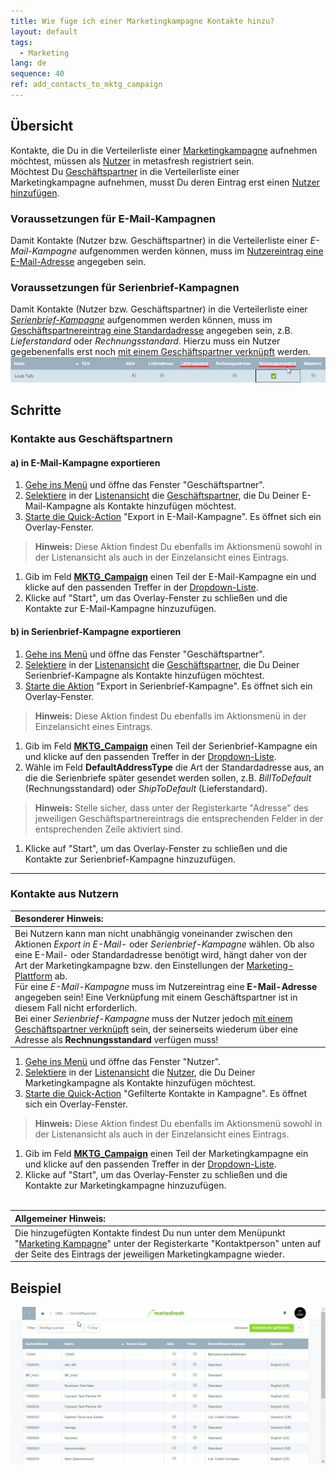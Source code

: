 ```yaml
---
title: Wie füge ich einer Marketingkampagne Kontakte hinzu?
layout: default
tags:
  - Marketing
lang: de
sequence: 40
ref: add_contacts_to_mktg_campaign
---
```


## Übersicht
Kontakte, die Du in die Verteilerliste einer [Marketingkampagne](MKTG-Kampagne_erstellen) aufnehmen möchtest, müssen als [Nutzer](Nutzer_anlegen) in metasfresh registriert sein.<br>
Möchtest Du [Geschäftspartner](Neuer_Geschaeftspartner) in die Verteilerliste einer Marketingkampagne aufnehmen, musst Du deren Eintrag erst einen [Nutzer hinzufügen](GPartner_Nutzer_hinzufuegen).

### Voraussetzungen für E-Mail-Kampagnen
Damit Kontakte (Nutzer bzw. Geschäftspartner) in die Verteilerliste einer *E-Mail-Kampagne* aufgenommen werden können, muss im [Nutzereintrag eine E-Mail-Adresse](Nutzer_anlegen) angegeben sein.

### Voraussetzungen für Serienbrief-Kampagnen
Damit Kontakte (Nutzer bzw. Geschäftspartner) in die Verteilerliste einer [*Serienbrief-Kampagne*](Serienbriefe_erstellen) aufgenommen werden können, muss im [Geschäftspartnereintrag eine Standardadresse](Adresse_erfassen_Tab) angegeben sein, z.B. *Lieferstandard* oder *Rechnungsstandard*. Hierzu muss ein Nutzer gegebenenfalls erst noch [mit einem Geschäftspartner verknüpft](Nutzer_GPartner_zuweisen) werden.<br>
![](assets/Standardadresse.png)

## Schritte

### Kontakte aus Geschäftspartnern

#### a) in E-Mail-Kampagne exportieren
1. [Gehe ins Menü](Menu) und öffne das Fenster "Geschäftspartner".
1. [Selektiere](AuswahlBelege) in der [Listenansicht](Ansichten) die [Geschäftspartner](Neuer_Geschaeftspartner), die Du Deiner E-Mail-Kampagne als Kontakte hinzufügen möchtest.
1. [Starte die Quick-Action](AktionStarten) "Export in E-Mail-Kampagne". Es öffnet sich ein Overlay-Fenster.
 >**Hinweis:** Diese Aktion findest Du ebenfalls im Aktionsmenü sowohl in der Listenansicht als auch in der Einzelansicht eines Eintrags.

1. Gib im Feld [**MKTG_Campaign**](MKTG-Kampagne_erstellen) einen Teil der E-Mail-Kampagne ein und klicke auf den passenden Treffer in der [Dropdown-Liste](Keyboard_Shortcuts_Liste).
1. Klicke auf "Start", um das Overlay-Fenster zu schließen und die Kontakte zur E-Mail-Kampagne hinzuzufügen.

#### b) in Serienbrief-Kampagne exportieren
1. [Gehe ins Menü](Menu) und öffne das Fenster "Geschäftspartner".
1. [Selektiere](AuswahlBelege) in der [Listenansicht](Ansichten) die [Geschäftspartner](Neuer_Geschaeftspartner), die Du Deiner Serienbrief-Kampagne als Kontakte hinzufügen möchtest.
1. [Starte die Aktion](AktionStarten) "Export in Serienbrief-Kampagne". Es öffnet sich ein Overlay-Fenster.
 >**Hinweis:** Diese Aktion findest Du ebenfalls im Aktionsmenü in der Einzelansicht eines Eintrags.

1. Gib im Feld [**MKTG_Campaign**](MKTG-Kampagne_erstellen) einen Teil der Serienbrief-Kampagne ein und klicke auf den passenden Treffer in der [Dropdown-Liste](Keyboard_Shortcuts_Liste).
1. Wähle im Feld **DefaultAddressType** die Art der Standardadresse aus, an die die Serienbriefe später gesendet werden sollen, z.B. *BillToDefault* (Rechnungsstandard) oder *ShipToDefault* (Lieferstandard).
 >**Hinweis:** Stelle sicher, dass unter der Registerkarte "Adresse" des jeweiligen Geschäftspartnereintrags die entsprechenden Felder in der entsprechenden Zeile aktiviert sind.

1. Klicke auf "Start", um das Overlay-Fenster zu schließen und die Kontakte zur Serienbrief-Kampagne hinzuzufügen.

---

### Kontakte aus Nutzern

| **Besonderer Hinweis:** |
| :--- |
| Bei Nutzern kann man nicht unabhängig voneinander zwischen den Aktionen *Export in E-Mail-* oder *Serienbrief-Kampagne* wählen. Ob also eine E-Mail- oder Standardadresse benötigt wird, hängt daher von der Art der Marketingkampagne bzw. den Einstellungen der [Marketing-Plattform](MKTG-Plattform_erstellen) ab.<br> Für eine *E-Mail-Kampagne* muss im Nutzereintrag eine **E-Mail-Adresse** angegeben sein! Eine Verknüpfung mit einem Geschäftspartner ist in diesem Fall nicht erforderlich.<br> Bei einer *Serienbrief-Kampagne* muss der Nutzer jedoch [mit einem Geschäftspartner verknüpft](Nutzer_GPartner_zuweisen) sein, der seinerseits wiederum über eine Adresse als **Rechnungsstandard** verfügen muss! |

1. [Gehe ins Menü](Menu) und öffne das Fenster "Nutzer".
1. [Selektiere](AuswahlBelege) in der [Listenansicht](Ansichten) die [Nutzer](Nutzer_anlegen), die Du Deiner Marketingkampagne als Kontakte hinzufügen möchtest.
1. [Starte die Quick-Action](AktionStarten) "Gefilterte Kontakte in Kampagne". Es öffnet sich ein Overlay-Fenster.
 >**Hinweis:** Diese Aktion findest Du ebenfalls im Aktionsmenü sowohl in der Listenansicht als auch in der Einzelansicht eines Eintrags.

1. Gib im Feld [**MKTG_Campaign**](MKTG-Kampagne_erstellen) einen Teil der Marketingkampagne ein und klicke auf den passenden Treffer in der [Dropdown-Liste](Keyboard_Shortcuts_Liste).
1. Klicke auf "Start", um das Overlay-Fenster zu schließen und die Kontakte zur Marketingkampagne hinzuzufügen.
<br><br>

| **Allgemeiner Hinweis:** |
| :--- |
| Die hinzugefügten Kontakte findest Du nun unter dem Menüpunkt "[Marketing Kampagne](Menu)" unter der Registerkarte "Kontaktperson" unten auf der Seite des Eintrags der jeweiligen Marketingkampagne wieder. |

## Beispiel
![](assets/MKTG-Kampagne_Kontakte_hinzufuegen.gif)
